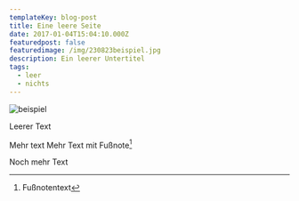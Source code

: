 ```yaml
---
templateKey: blog-post
title: Eine leere Seite
date: 2017-01-04T15:04:10.000Z
featuredpost: false
featuredimage: /img/230823beispiel.jpg
description: Ein leerer Untertitel
tags:
  - leer
  - nichts
---
```

![beispiel](/img/230823beispiel.jpg)

Leerer Text

Mehr text
Mehr Text mit Fußnote[^g1]

[^g1]: Fußnotentext

Noch mehr Text